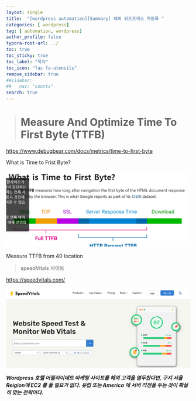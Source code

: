 ```yaml
---
layout: single
title:  "[wordpress automation][Summary] 해외 워드프레스 자동화 "
categories: [ wordpress]
tag: [ automation, wordpress]
author_profile: false
typora-root-url: ../
toc: true
toc_sticky: true
toc_label: "목차"
toc_icon: "fas fa-utensils" 
remove_sidebar: true
##sidebar:
##   nav: "counts"
search: true	
---
```


> # Measure And Optimize Time To First Byte (TTFB)

<https://www.debugbear.com/docs/metrics/time-to-first-byte>

What is Time to Frist Byte?

![image-20250116131035704](/../images/2025-01-16-chater18-summary/image-20250116131035704.png)





Measure TTFB from 40 location

> speedVitals 사이트

<https://speedvitals.com/>

![image-20250116131222875](/../images/2025-01-16-chater18-summary/image-20250116131222875.png)

___Wordpress 호텔 어필리이에트 마케팅 사이트를 해외 고객을 염두한다면, 구지 서울 Reigion에 EC2 를 둘 필요가 없다. 유럽 또는 America 에 서버 리전을 두는 것이 확실히 맞는 전략이다.___





